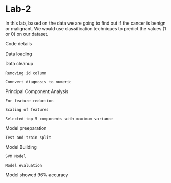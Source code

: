 # Lab-2

In this lab, based on the data we are going to find out if the cancer is benign or malignant. We would use classification techniques to predict the values (1 or 0) on our dataset.

Code details

Data loading

Data cleanup

	Removing id column
	
	Connvert diagnosis to numeric
  
Principal Component Analysis

	For feature reduction

	Scaling of features

	Selected top 5 components with maximum variance

Model preeparation

	Test and train split

Model Building

	SVM Model

	Model evaluation

Model showed 96% accuracy
